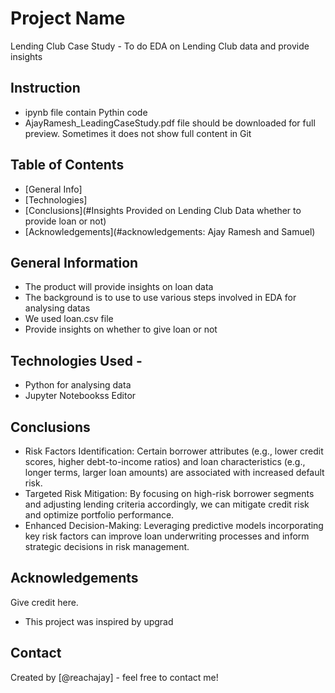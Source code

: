 # Project Name
Lending Club Case Study -
To do EDA on Lending Club data and provide insights

## Instruction
- ipynb file contain Pythin code
- AjayRamesh_LeadingCaseStudy.pdf file should be downloaded for full preview. Sometimes it does not show
  full content in Git

## Table of Contents
* [General Info]
* [Technologies]
* [Conclusions](#Insights Provided on Lending Club Data whether to provide loan or not)
* [Acknowledgements](#acknowledgements: Ajay Ramesh and Samuel)

<!-- You can include any other section that is pertinent to your problem -->

## General Information
- The product will provide insights on loan data
- The background is to use to use various steps involved in EDA for analysing datas
- We used loan.csv file 
- Provide insights on whether to give loan or not

## Technologies Used  - 
  - Python for analysing data
  - Jupyter Notebookss Editor
      
## Conclusions
- Risk Factors Identification: Certain borrower attributes (e.g., lower credit scores, higher debt-to-income ratios) and loan characteristics (e.g., longer terms, larger loan amounts) are associated with increased default risk.
- Targeted Risk Mitigation: By focusing on high-risk borrower segments and adjusting lending criteria accordingly, we can mitigate credit risk and optimize portfolio performance.
- Enhanced Decision-Making: Leveraging predictive models incorporating key risk factors can improve loan underwriting processes and inform strategic decisions in risk management.


## Acknowledgements
Give credit here.
- This project was inspired by  upgrad
  

## Contact
Created by [@reachajay] - feel free to contact me!


<!-- Optional -->
<!-- ## License -->
<!-- This project is open source and available under the [... License](). -->

<!-- You don't have to include all sections - just the one's relevant to your project -->
